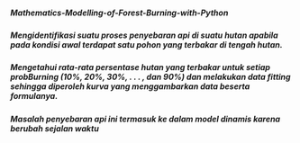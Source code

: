 ##### Mathematics-Modelling-of-Forest-Burning-with-Python

##### Mengidentifikasi suatu proses penyebaran api di suatu hutan apabila pada kondisi awal terdapat satu pohon yang terbakar di tengah hutan.
##### Mengetahui rata-rata persentase hutan yang terbakar untuk setiap probBurning (10%, 20%, 30%, . . . , dan 90%) dan melakukan data fitting sehingga diperoleh kurva yang menggambarkan data beserta formulanya.
##### Masalah penyebaran api ini termasuk ke dalam model dinamis karena berubah sejalan waktu
